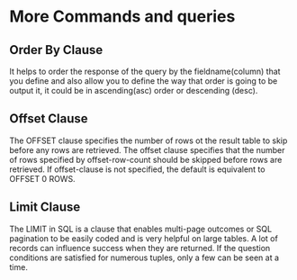 # More Commands and queries

## Order By Clause

It helps to order the response of the query by the fieldname(column) that you define and
also allow you to define the way that order is going to be output it, it could be in ascending(asc) order or descending (desc).

## Offset Clause

The OFFSET clause specifies the number of rows ot the result table to skip before any rows are retrieved. The offset clause specifies that the number of rows specified by offset-row-count should be skipped before rows are retrieved. If offset-clause is not specified, the default is equivalent to OFFSET 0 ROWS.

## Limit Clause

The LIMIT in SQL is a clause that enables multi-page outcomes or SQL pagination to be easily coded and is very helpful on large tables. A lot of records can influence success when they are returned. If the question conditions are satisfied for numerous tuples, only a few can be seen at a time.
